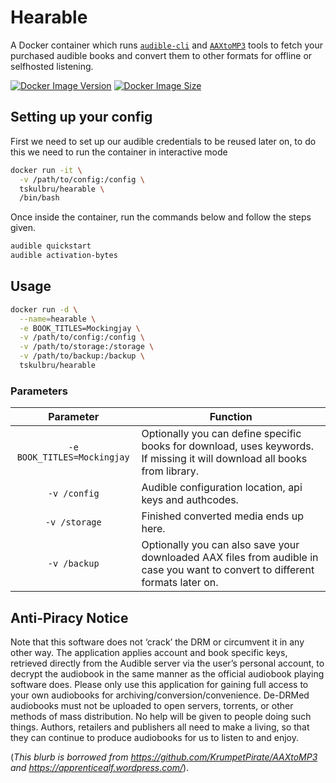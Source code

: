 # Hearable

A Docker container which runs [`audible-cli`][1] and [`AAXtoMP3`][2] tools to fetch your purchased audible books and convert them to other formats for offline or selfhosted listening.

 [1]: https://github.com/mkb79/audible-cli
 [2]: https://github.com/KrumpetPirate/AAXtoMP3

[![Docker Image Version](https://img.shields.io/docker/v/tskulbru/hearable?sort=semver)][hub]
[![Docker Image Size](https://img.shields.io/docker/image-size/tskulbru/hearable)][hub]

 [hub]: https://hub.docker.com/r/tskulbru/hearable/

## Setting up your config
First we need to set up our audible credentials to be reused later on, to do this we need to run the container in interactive mode

```bash
docker run -it \
  -v /path/to/config:/config \
  tskulbru/hearable \
  /bin/bash
```

Once inside the container, run the commands below and follow the steps given.

```bash
audible quickstart
audible activation-bytes

```

## Usage

```bash
docker run -d \
  --name=hearable \
  -e BOOK_TITLES=Mockingjay \
  -v /path/to/config:/config \
  -v /path/to/storage:/storage \
  -v /path/to/backup:/backup \
  tskulbru/hearable
```

### Parameters

| Parameter | Function |
| :----: | --- |
| `-e BOOK_TITLES=Mockingjay` | Optionally you can define specific books for download, uses keywords. If missing it will download all books from library. |
| `-v /config` | Audible configuration location, api keys and authcodes. |
| `-v /storage` | Finished converted media ends up here. |
| `-v /backup` | Optionally you can also save your downloaded AAX files from audible in case you want to convert to different formats later on. |


## Anti-Piracy Notice
Note that this software does not ‘crack’ the DRM or circumvent it in any other way. The application applies account and book specific keys, retrieved directly from the Audible server via the user’s personal account, to decrypt the audiobook in the same manner as the official audiobook playing software does. 
Please only use this application for gaining full access to your own audiobooks for archiving/conversion/convenience. De-DRMed audiobooks must not be uploaded to open servers, torrents, or other methods of mass distribution. No help will be given to people doing such things. Authors, retailers and publishers all need to make a living, so that they can continue to produce audiobooks for us to listen to and enjoy.

(*This blurb is borrowed from https://github.com/KrumpetPirate/AAXtoMP3 and https://apprenticealf.wordpress.com/*). 
